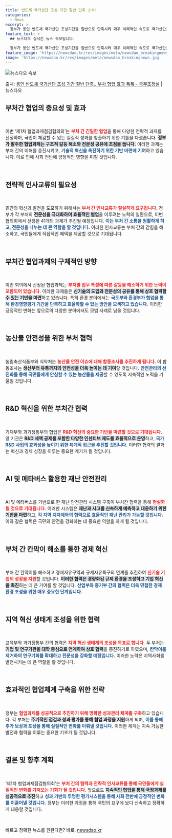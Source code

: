 ```yaml
---
title: 반도체 국가산단 조성 기간 절반 단축 소식!
categories:
  - News
excerpt: >
  정부가 용인 반도체 국가산단 조성기간을 절반으로 단축시켜 매우 이례적인 속도로 국가산단을 조성한다. 이에 국…
feature_text: >
  ## 뉴스다오 실시간 뉴스 속보입니다.

  정부가 용인 반도체 국가산단 조성기간을 절반으로 단축시켜 매우 이례적인 속도로 국가산단을 조성한다. 이에 국…
feature_image: 'https://newsdao.kr/res/images/meta/newsdao_breakingnews.jpg'
image: 'https://newsdao.kr/res/images/meta/newsdao_breakingnews.jpg'
---
```


![뉴스다오 속보](https://newsdao.kr/res/images/meta/newsdao_breakingnews.jpg)

<p>출처: <a href="https://newsdao.kr/3598" rel="dofollow">용인 반도체 국가산단 조성 기간 절반 단축…부처 협업 효과 톡톡 - 국무조정실</a> | 뉴스다오</p>

<h2 data-ke-size="size26">부처간 협업의 중요성 및 효과</h2>

<p data-ke-size="size16">&nbsp;</p>

이번 ‘제1차 협업과제점검협의회’는 <b><span style="color: #ee2323;">부처 간 긴밀한 협업</span></b>을 통해 다양한 전략적 과제를 선정하며, 국민이 체감할 수 있는 실질적 성과를 창출하기 위한 기틀을 다졌습니다. <b><span style="background-color: #21538527;">정부가 발주한 협업과제는 구조적 갈등 해소와 전문성 공유에 초점을 둡니다.</span></b> 이러한 과제는 부처 간의 이해를 증진시키고, <b><span style="color: #1a5490;">기술적 혁신을 촉진하기 위한 기반 마련에 기여</span></b>하고 있습니다. 이로 인해 사회 전반에 긍정적인 영향을 미칠 것입니다.

<p data-ke-size="size16">&nbsp;</p>

<h2 data-ke-size="size26">전략적 인사교류의 필요성</h2>

<p data-ke-size="size16">&nbsp;</p>

민간의 혁신과 발전을 도모하기 위해서는 <b><span style="color: #ee2323;">부서 간 인사교류가 절실하게 요구됩니다.</span></b> 정부가 각 부처의 <b><span style="background-color: #21538527;">전문성을 극대화하여 효율적인 협업</span></b>을 이루려는 노력의 일환으로, 이번 협의회에서 선정된 41개의 과제가 추진될 예정입니다. <b><span style="color: #1a5490;">이는 부처 간 소통을 원활하게 하고, 전문성을 나누는 데 큰 역할을 할 것입니다.</span></b> 이러한 인사교류는 부처 간의 갇힘을 해소하고, 국민들에게 직접적인 혜택을 제공할 것으로 기대됩니다. 

<p data-ke-size="size16">&nbsp;</p>

<h2 data-ke-size="size26">부처간 협업과제의 구체적인 방향</h2>

<p data-ke-size="size16">&nbsp;</p>

이번 회의에서 선정된 협업과제는 <b><span style="color: #ee2323;">부처별 업무 특성에 따른 갈등을 해소하기 위한 노력이 포함되어 있습니다.</span></b> 이러한 과제들은 <b><span style="background-color: #21538527;">신기술의 도입과 전문성의 공유를 통해 상호 협력할 수 있는 기반을 마련</span></b>하고 있습니다. 특히 환경 분야에서는 <b><span style="color: #1a5490;">국토부와 환경부가 협업을 통해 환경영향평가 기간을 단축하고 효율화할 수 있는 방안을 모색하고 있습니다.</span></b> 이러한 긍정적인 변화는 앞으로의 다양한 분야에서도 모범 사례로 남을 것입니다.

<p data-ke-size="size16">&nbsp;</p>

<h2 data-ke-size="size26">농산물 안전성을 위한 부처 협력</h2>

<p data-ke-size="size16">&nbsp;</p>

농림축산식품부와 식약처는 <b><span style="color: #ee2323;">농산물 안전 이슈에 대해 합동조사를 추진하게 됩니다.</span></b> 이 합동조사는 <b><span style="background-color: #21538527;">생산부터 유통까지의 안전성을 더욱 높이는 데 기여</span></b>할 것입니다. <b><span style="color: #1a5490;">안전관리의 선진화를 통해 국민들에게 안심할 수 있는 농산물을 제공</span></b>할 수 있도록 지속적인 노력을 기울일 것입니다.

<p data-ke-size="size16">&nbsp;</p>

<h2 data-ke-size="size26">R&D 혁신을 위한 부처간 협력</h2>

<p data-ke-size="size16">&nbsp;</p>

기재부와 과기정통부의 협업은 <b><span style="color: #ee2323;">R&D 혁신의 중요한 기반을 마련할 것으로 기대됩니다.</span></b> 양 기관은 <b><span style="background-color: #21538527;">R&D 세액 공제를 포함한 다양한 인센티브 제도를 효율적으로 운영</span></b>하고, <b><span style="color: #1a5490;">국가 R&D 사업의 효과성을 높이기 위한 체계적 접근을 추진할 것입니다.</span></b> 이러한 협력의 결과는 혁신과 경제 성장을 이루는 중요한 계기가 될 것입니다. 

<p data-ke-size="size16">&nbsp;</p>

<h2 data-ke-size="size26">AI 및 메타버스 활용한 재난 안전관리</h2>

<p data-ke-size="size16">&nbsp;</p>

AI 및 메타버스를 기반으로 한 재난 안전관리 시스템 구축이 부처간 협력을 통해 <b><span style="color: #ee2323;">현실화될 것으로 기대됩니다.</span></b> 이러한 시스템은 <b><span style="background-color: #21538527;">재난과 사고를 신속하게 예측하고 대응하기 위한 기반을 마련</span></b>하고, <b><span style="color: #1a5490;">각 지역 지자체와의 협력으로 효율적인 재난 관리가 가능할 것입니다.</span></b> 이와 같은 협력은 국민의 안전을 강화하는 데 중요한 역할을 하게 될 것입니다.

<p data-ke-size="size16">&nbsp;</p>

<h2 data-ke-size="size26">부처 간 칸막이 해소를 통한 경제 혁신</h2>

<p data-ke-size="size16">&nbsp;</p>

부처 간 칸막이를 해소하고 경제자유구역과 규제자유특구의 연계를 추진하여 <b><span style="color: #ee2323;">신기술 기업의 성장을 지원</span></b>할 것입니다. <b><span style="background-color: #21538527;">이러한 협력은 경량화된 규제 환경을 조성하고 기업 혁신을 촉진</span></b>하는 데 큰 기여를 할 것입니다. <b><span style="color: #1a5490;">산업부와 중기부 간의 협력은 더욱 민첩한 경제 환경 조성을 위한 매우 중요한 단계입니다.</span></b>

<p data-ke-size="size16">&nbsp;</p>

<h2 data-ke-size="size26">지역 혁신 생태계 조성을 위한 협력</h2>

<p data-ke-size="size16">&nbsp;</p>

교육부와 과기정통부 간의 협력은 <b><span style="color: #ee2323;">지역 혁신 생태계의 조성을 목표로 합니다.</span></b> 두 부처는 <b><span style="background-color: #21538527;">기업 및 연구기관을 대학 중심으로 연계하여 상호 협력</span></b>을 증진하기로 하였으며, <b><span style="color: #1a5490;">칸막이를 제거하여 연구기회를 확대하고 전문성을 강화할 예정입니다.</span></b> 이러한 노력은 지역사회를 발전시키는 데 큰 역할을 할 것입니다.

<p data-ke-size="size16">&nbsp;</p>

<h2 data-ke-size="size26">효과적인 협업체계 구축을 위한 전략</h2>

<p data-ke-size="size16">&nbsp;</p>

정부는 <b><span style="color: #ee2323;">협업과제를 성공적으로 추진하기 위해 명확한 성과관리 체계를 구축</span></b>하고 있습니다. 각 부처는 <b><span style="background-color: #21538527;">주기적인 점검과 성과 평가를 통해 협업 과정을 지원</span></b>하게 되며, <b><span style="color: #1a5490;">이를 통해 추가 보상과 포상을 통해 실질적인 변화를 이뤄낼 것입니다.</span></b> 이러한 체계는 지속 가능한 발전과 협력을 이루는 중요한 기초가 될 것입니다.

<p data-ke-size="size16">&nbsp;</p>

<h2 data-ke-size="size26">결론 및 향후 계획</h2>

<p data-ke-size="size16">&nbsp;</p>

‘제1차 협업과제점검협의회’는 <b><span style="color: #ee2323;">부처 간의 협력과 전략적 인사교류를 통해 국민들에게 실질적인 변화를 가져오는 기회가 될 것입니다.</span></b> 앞으로도 <b><span style="background-color: #21538527;">지속적인 협업을 통해 국정과제를 성공적으로 추진</span></b>하고 <b><span style="color: #1a5490;">성과 기반의 투명한 평가시스템을 통해 사회 전반에 긍정적인 변화를 이끌어낼 것입니다.</span></b> 정부는 이러한 과정을 통해 국민의 요구에 보다 신속하고 정확하게 대응할 것입니다.

<p data-ke-size="size16">&nbsp;</p> 

빠르고 정확한 뉴스를 원한다면? 바로, <a href="https://newsdao.kr" rel="dofollow">newsdao.kr</a>


